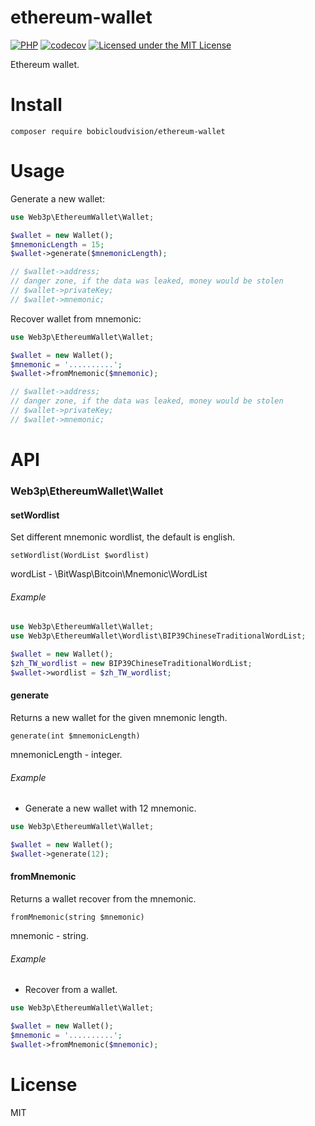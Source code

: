# ethereum-wallet
[![PHP](https://github.com/web3p/ethereum-wallet/actions/workflows/php.yml/badge.svg)](https://github.com/web3p/ethereum-wallet/actions/workflows/php.yml)
[![codecov](https://codecov.io/gh/web3p/ethereum-wallet/branch/master/graph/badge.svg)](https://codecov.io/gh/web3p/ethereum-wallet)
[![Licensed under the MIT License](https://img.shields.io/badge/License-MIT-blue.svg)](https://github.com/web3p/ethereum-wallet/blob/master/LICENSE)

Ethereum wallet.

# Install

```
composer require bobicloudvision/ethereum-wallet
```

# Usage

Generate a new wallet:

```php
use Web3p\EthereumWallet\Wallet;

$wallet = new Wallet();
$mnemonicLength = 15;
$wallet->generate($mnemonicLength);

// $wallet->address;
// danger zone, if the data was leaked, money would be stolen
// $wallet->privateKey;
// $wallet->mnemonic;
```

Recover wallet from mnemonic:

```php
use Web3p\EthereumWallet\Wallet;

$wallet = new Wallet();
$mnemonic = '..........';
$wallet->fromMnemonic($mnemonic);

// $wallet->address;
// danger zone, if the data was leaked, money would be stolen
// $wallet->privateKey;
// $wallet->mnemonic;
```

# API

### Web3p\EthereumWallet\Wallet

#### setWordlist

Set different mnemonic wordlist, the default is english.

`setWordlist(WordList $wordlist)`

wordList - \BitWasp\Bitcoin\Mnemonic\WordList

###### Example

```php
use Web3p\EthereumWallet\Wallet;
use Web3p\EthereumWallet\Wordlist\BIP39ChineseTraditionalWordList;

$wallet = new Wallet();
$zh_TW_wordlist = new BIP39ChineseTraditionalWordList;
$wallet->wordlist = $zh_TW_wordlist;
```

#### generate

Returns a new wallet for the given mnemonic length.

`generate(int $mnemonicLength)`

mnemonicLength - integer.

###### Example

* Generate a new wallet with 12 mnemonic.

```php
use Web3p\EthereumWallet\Wallet;

$wallet = new Wallet();
$wallet->generate(12);
```

#### fromMnemonic

Returns a wallet recover from the mnemonic.

`fromMnemonic(string $mnemonic)`

mnemonic - string.

###### Example

* Recover from a wallet.

```php
use Web3p\EthereumWallet\Wallet;

$wallet = new Wallet();
$mnemonic = '..........';
$wallet->fromMnemonic($mnemonic);
```

# License
MIT
